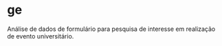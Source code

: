 # ge
Análise de dados de formulário para pesquisa de interesse em realização de evento universitário.
